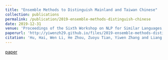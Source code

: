 ```yaml
---
title: "Ensemble Methods to Distinguish Mainland and Taiwan Chinese"
collection: publications
permalink: /publication/2019-ensemble-methods-distinguish-chinese
date: 2019-12-31
venue: 'Proceedings of the Sixth Workshop on NLP for Similar Languages, Varieties and Dialects at NAACL 2019'
paperurl: 'http://yiwenzh29.github.io/files/2019-ensemble-methods-distinguish-chinese.pdf'
citation: 'Hu, Hai, Wen Li, He Zhou, Zuoyu Tian, Yiwen Zhang and Liang Zou. (2019). &quot;Paper Title Number 3.&quot; <i>Proceedings of the Sixth Workshop on NLP for Similar Languages, Varieties and Dialects at NAACL 2019</i>. Minneapolis, MN.'
---
```


[paper](http://yiwenzh29.github.io/files/2019-ensemble-methods-distinguish-chinese.pdf)
